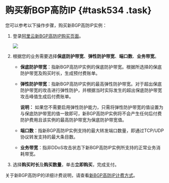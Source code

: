 # 购买新BGP高防IP {#task534 .task}

您可以参考以下操作步骤，购买新BGP高防IP实例：

1.  登录[阿里云新BGP高防IP购买页面](https://common-buy.aliyun.com/?commodityCode=ddoscoo#/buy)。 

    ![](http://static-aliyun-doc.oss-cn-hangzhou.aliyuncs.com/assets/img/79682/155411564336636_zh-CN.png)

2.  根据您的业务需要选择**保底防护带宽**、**弹性防护带宽**、**端口数**、**业务带宽**。 
    -   **保底防护带宽**：指新BGP高防IP实例的保底防护带宽。根据所选择的保底防护带宽及购买时长，生成预付费账单。
    -   **弹性防护带宽**：指新BGP高防IP实例的最高弹性防护带宽。对于超出保底防护带宽的攻击进行弹性防护，并根据当时实际发生的超出保底防护带宽攻击峰值生成后付费账单。

        **说明：** 如果您不需要启用弹性防护能力，只需将弹性防护带宽的值设置为与保底防护带宽的值一致即可，新BGP高防IP实例将不会产生任何后付费防护费用且该实例的最高防护带宽为保底防护带宽值。

    -   **端口数**：指新BGP高防IP实例支持的最大转发端口数量，即通过TCP/UDP协议转发支持的最大条目数。
    -   **业务带宽**：指非DDoS攻击状态下新BGP高防IP实例所支持的正常业务消耗带宽。
3.  选择**购买时长**及**购买数量**，单击**立即购买**，完成支付。 

关于新BGP高防IP的详细计费说明，请查看[新BGP高防IP计费方式](intl.zh-CN/新BGP高防IP/产品定价/新BGP高防IP计费方式.md#)。

